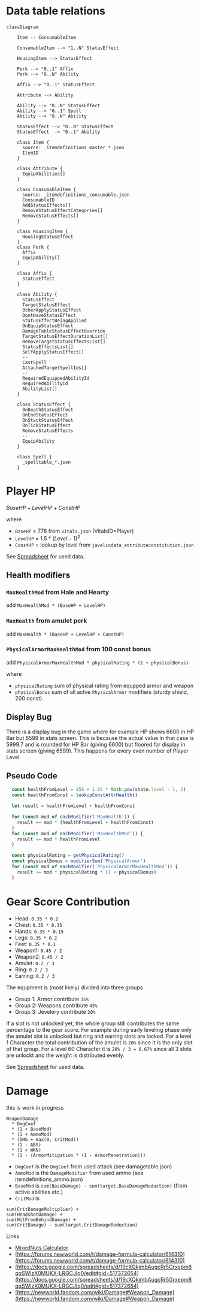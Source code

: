 # Data table relations

```mermaid
classDiagram

    Item -- ConsumableItem

    ConsumableItem --> "1..N" StatusEffect

    HousingItem --> StatusEffect

    Perk --> "0..1" Affix
    Perk --> "0..N" Ability

    Affix --> "0..1" StatusEffect

    Attribute --> Ability

    Ability --> "0..N" StatusEffect
    Ability --> "0..1" Spell
    Ability --> "0..N" Ability

    StatusEffect --> "0..N" StatusEffect
    StatusEffect --> "0..1" Ability

    class Item {
      source: _itemdefinitions_master_*.json
      ItemID
    }

    class Attribute {
      EquipAbilities[]
    }

    class ConsumableItem {
      source: _itemdefinitions_consumable.json
      ConsumableID
      AddStatusEffects[]
      RemoveStatusEffectCategories[]
      RemoveStatusEffects[]
    }

    class HousingItem {
      HousingStatusEffect
    }
    class Perk {
      Affix
      EquipAbility[]
    }

    class Affix {
      StatusEffect
    }

    class Ability {
      StatusEffect
      TargetStatusEffect
      OtherApplyStatusEffect
      DontHaveStatusEffect
      StatusEffectBeingApplied
      OnEquipStatusEffect
      DamageTableStatusEffectOverride
      TargetStatusEffectDurationList[]
      RemoveTargetStatusEffectsList[]
      StatusEffectsList[]
      SelfApplyStatusEffect[]
      --
      CastSpell
      AttachedTargetSpellIds[]
      --
      RequiredEquippedAbilityId
      RequiredAbilityId
      AbilityList[]
    }

    class StatusEffect {
      OnDeathStatusEffect
      OnEndStatusEffect
      OnStackStatusEffect
      OnTickStatusEffect
      RemoveStatusEffects
      --
      EquipAbility
    }

    class Spell {
      _spelltable_*.json
    }
```

# Player HP

$BaseHP + LevelHP + ConstHP$

where

- `BaseHP` = $778$ from `vitals.json` (VitalsID=Player)
- `LevelHP` = $1.5 * (Level - 1)^2$
- `ConstHP` = lookup by level from `javelindata_attributeconstitution.json`

See [Spreadsheet](https://docs.google.com/spreadsheets/d/1z914znwnL403tup6MApU9mnyWuycOhoPp0NNWQJODUg) for used data.

## Health modifiers

### `MaxHealthMod` from Hale and Hearty

add `MaxHealthMod * (BaseHP + LevelHP)`

### `MaxHealth` from amulet perk

add `MaxHealth * (BaseHP + LevelHP + ConstHP)`

### `PhysicalArmorMaxHealthMod` from 100 const bonus

add `PhysicalArmorMaxHealthMod * physicalRating * (1 + physicalBonus)`

where
- `physicalRating` sum of physical rating from equpped armor and weapon
- `physicalBonus` sum of all actve `PhysicalArmor` modifiers (sturdy shield, 200 const)

## Display Bug

There is a display bug in the game where for example HP shows 6600 in HP Bar but 6599 in stats screen. This is because the actual value in that case is 5999.7 and is rounded for HP Bar (giving 6600) but floored for display in stats screen (giving 6599). This happens for every even number of Player Level.

## Pseudo Code
```js
  const healthFromLevel = 856 + 1.65 * Math.pow(state.level - 1, 2)
  const healthFromConst = lookupConstAttrHealth()

  let result = healthFromLevel + healthFromConst

  for (const mod of eachModifier('MaxHealth')) {
    result += mod * (healthFromLevel + healthFromConst)
  }
  for (const mod of eachModifier('MaxHealthMod')) {
    result += mod * healthFromLevel
  }

  const physicalRating = getPhysicalRating()
  const physicalBonus = modifierSum('PhysicalArmor')
  for (const mod of eachModifier('PhysicalArmorMaxHealthMod')) {
    result += mod * physicalRating * (1 + physicalBonus)
  }
```
# Gear Score Contribution

- Head: `0.35 * 0.2`
- Chest: `0.35 * 0.35`
- Hands: `0.35 * 0.15`
- Legs: `0.35 * 0.2`
- Feet: `0.35 * 0.1`
- Weapon1: `0.45 / 2`
- Weapon2: `0.45 / 2`
- Amulet: `0.2 / 3`
- Ring: `0.2 / 3`
- Earring: `0.2 / 3`

The equpment is (most likely) divided into three groups

- Group 1: Armor contribute `35%`
- Group 2: Weapons contribute `45%`
- Group 3: Jevelery contribute `20%`

If a slot is not unlocked yet, the whole group still contributes the same percentage to the gear score.
For example during early leveling phase only the amulet slot is unlocked but ring and earring slots are locked. For a level 1 Character the total contribution of the amulet is `20%` since it is the only slot of that group. For a level 60 Character it is `20% / 3 = 6.67%` since all 3 slots are unlockt and the weight is distributed evenly.

See [Spreadsheet](https://docs.google.com/spreadsheets/d/1BhdV-SLdAvRd01pP3TD8VvzEuUfZMckJyRJUcKZEWsw) for used data.

# Damage

this is work in progress

```
WeaponDamage
  * DmgCoef
  * (1 + BaseMod)
  * (1 + AmmoMod)
  * (DMG + max(0, CritMod))
  * (1 - ABS)
  * (1 + WKN)
  * (1 - (ArmorMitigation * (1 - ArmorPenetration)))
```

- `DmgCoef` is the `DmgCoef` from used attack (see damagetable.json)
- `AmmoMod` is the `DamageModifier` from used ammo (see itemdefinitions_ammo.json)
- `BaseMod` is `sum(BaseDamage) - sum(target.BaseDamageReduction)` (from active abilities etc.)
- `CritMod` is
```
sum(CritDamageMultiplier) + 
sum(HeadshotDamage) + 
sum(HitFromBehindDamage) + 
sum(CritDamage) - sum(target.CritDamageReduction)
```

Links

- [MixedNuts Calculator](https://docs.google.com/spreadsheets/d/1-i_rew1iy8_hGdtxngRBOdwbQlwXrNNM0hDBj3T9Rsk)
- [https://forums.newworld.com/t/damage-formula-calculator/614310](https://forums.newworld.com/t/damage-formula-calculator/614310)
- [https://docs.google.com/spreadsheets/d/19cXQkjmbAugcRr5Grxepm8qqSWlzX0MUKX-LRGCJIq0/edit#gid=517372654](https://docs.google.com/spreadsheets/d/19cXQkjmbAugcRr5Grxepm8qqSWlzX0MUKX-LRGCJIq0/edit#gid=517372654)
- [https://newworld.fandom.com/wiki/Damage#Weapon_Damage](https://newworld.fandom.com/wiki/Damage#Weapon_Damage)
